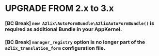 UPGRADE FROM 2.x to 3.x
=======================

### [BC Break] ````new A2lix\AutoFormBundle\A2lixAutoFormBundle()```` is required as additional Bundle in your AppKernel.

### [BC Break] ````manager_registry```` option is no longer part of the ````a2lix_translation_form```` configuration file.
